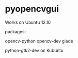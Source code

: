 pyopencvgui
===========

Works on Ubuntu 12.10

packages:

opencv-python
opencv-dev
glade

python-gtk2-dev on Kubuntu
